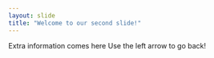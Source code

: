 ```yaml
---
layout: slide
title: "Welcome to our second slide!"
---
```

Extra information comes here
Use the left arrow to go back!
